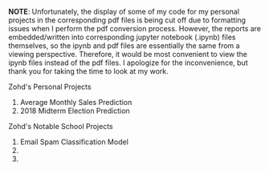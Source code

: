 **NOTE**: Unfortunately, the display of some of my code for my personal projects in the corresponding pdf files is being cut off due to formatting issues when I perform the pdf conversion process. However, the reports are embedded/written into corresponding jupyter notebook (.ipynb) files themselves, so the ipynb and pdf files are essentially the same from a viewing perspective. Therefore, it would be most convenient to view the ipynb files instead of the pdf files. I apologize for the inconvenience, but thank you for taking the time to look at my work.

Zohd's Personal Projects
1. Average Monthly Sales Prediction
2. 2018 Midterm Election Prediction

Zohd's Notable School Projects
1. Email Spam Classification Model
2. 
3.
